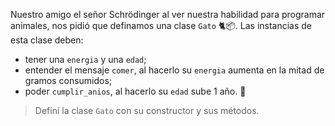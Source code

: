 Nuestro amigo el señor Schrödinger al ver nuestra habilidad para programar animales, nos pidió que definamos una clase `Gato` :cat2::package:. Las instancias de esta clase deben:

* tener una `energia` y una `edad`;
*  entender el mensaje `comer`, al hacerlo su `energia` aumenta en la mitad de gramos consumidos;
* poder `cumplir_anios`, al hacerlo su `edad` sube 1 año. :cake:

> Definí la clase `Gato` con su constructor y sus métodos.